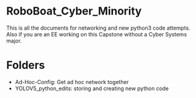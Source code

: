 # RoboBoat_Cyber_Minority

This is all the documents for networking and new python3 code attempts. Also if you are an EE working on this Capstone without a Cyber Systems major.

# Folders

- Ad-Hoc-Config: Get ad hoc network together
- YOLOV5_python_edits: storing and creating new python code
